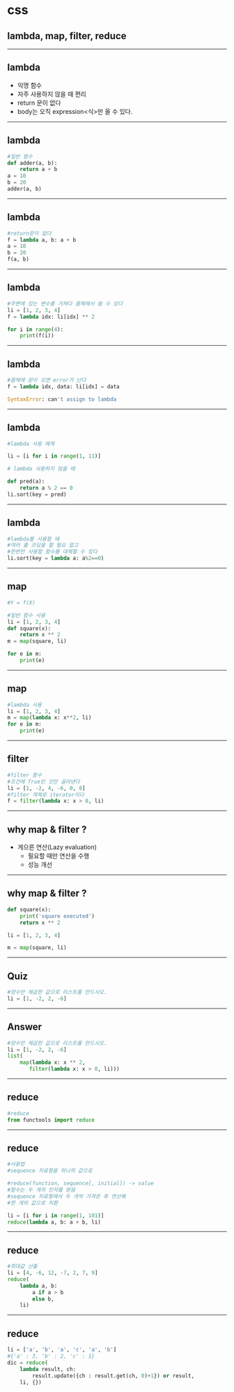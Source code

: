 # css
## lambda, map, filter, reduce
--- 
## lambda
  - 익명 함수
  - 자주 사용하지 않을 때 편리
  - return 문이 없다
  - body는 오직 expression<식>만 올 수 있다.

---
## lambda

```python
#일반 함수
def adder(a, b):
    return a + b
a = 10
b = 20
adder(a, b)
```
---
## lambda

```python
#return문이 없다
f = lambda a, b: a + b
a = 10
b = 20
f(a, b)
```
---
## lambda

```python
#주변에 있는 변수를 가져다 몸체에서 쓸 수 있다
li = [1, 2, 3, 4]
f = lambda idx: li[idx] ** 2

for i in range(4):
    print(f(i))
```
---
## lambda

```python
#몸체에 문이 오면 error가 난다
f = lambda idx, data: li[idx] = data

SyntaxError: can't assign to lambda
```

---
## lambda

```python
#lambda 사용 예제

li = [i for i in range(1, 11)]

# lambda 사용하지 않을 때

def pred(a):
    return a % 2 == 0
li.sort(key = pred)

```
---
## lambda

```python
#lambda를 사용할 때
#여러 줄 코딩을 할 필요 없고
#한번만 사용할 함수를 대체할 수 있다
li.sort(key = lambda a: a%2==0)
```

---
## map

```python
#Y = f(X)

#일반 함수 사용
li = [1, 2, 3, 4]
def square(x):
    return x ** 2
m = map(square, li)

for e in m:
    print(e)
```
---
## map

```python
#lambda 사용
li = [1, 2, 3, 4]
m = map(lambda x: x**2, li)
for e in m:
    print(e)
```

---
## filter

```python
#filter 함수
#조건에 True인 것만 골라낸다
li = [1, -2, 4, -6, 0, 8]
#filter 객체로 iterator이다
f = filter(lambda x: x > 0, li)
```

---
## why map & filter ?
  - 게으른 연산(Lazy evaluation)
    - 필요할 때만 연산을 수행
    - 성능 개선

---
## why map & filter ?
```python
def square(x):
    print('square executed')
    return x ** 2

li = [1, 2, 3, 4]

m = map(square, li)
```

---
## Quiz
```python
#양수만 제곱한 값으로 리스트를 만드시오.
li = [1, -2, 2, -6]
```
---
## Answer
```python
#양수만 제곱한 값으로 리스트를 만드시오.
li = [1, -2, 2, -6]
list(
    map(lambda x: x ** 2,
       filter(lambda x: x > 0, li)))
```
---
## reduce

```python
#reduce
from functools import reduce

```
---
## reduce

```python
#사용법 
#sequence 자료형을 하나의 값으로

#reduce(function, sequence[, initial]) -> value
#함수는 두 개의 인자를 받음
#sequence 자료형에서 두 개씩 가져온 후 연산해 
#한 개의 값으로 치환

li = [i for i in range(1, 101)]
reduce(lambda a, b: a + b, li)
```
---
## reduce

```python
#최대값 산출
li = [4, -6, 12, -7, 2, 7, 9]
reduce(
    lambda a, b:
        a if a > b
        else b,
    li)
```
---
## reduce

```python
li = ['a', 'b', 'a', 'c', 'a', 'b']
#{'a' : 3, 'b' : 2, 'c' : 1}
dic = reduce(
    lambda result, ch:
        result.update({ch : result.get(ch, 0)+1}) or result,
    li, {})
```





